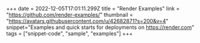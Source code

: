+++
date = 2022-12-05T17:01:11.299Z
title = "Render Examples"
link = "https://github.com/render-examples/"
thumbnail = "https://avatars.githubusercontent.com/u/42682871?s=200&v=4"
snippet="Examples and quick starts for deployments on https://render.com"
tags = ["snippet-code", "sample", "examples"]
+++
